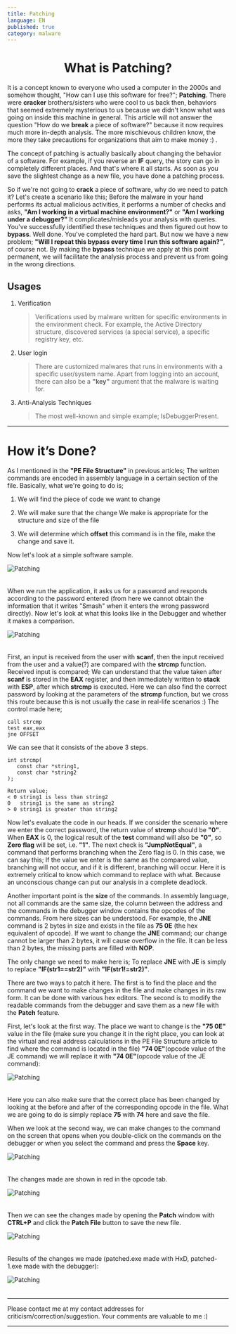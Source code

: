 ```yaml
---
title: Patching
language: EN
published: true
category: malware
---
```


<h1 style="text-align:center"> What is Patching? </h1>

It is a concept known to everyone who used a computer in the 2000s and somehow thought, "How can I use this software for free?"; **Patching**. There were **cracker** brothers/sisters who were cool to us back then, behaviors that seemed extremely mysterious to us because we didn't know what was going on inside this machine in general. This article will not answer the question "How do we **break** a piece of software?" because it now requires much more in-depth analysis. The more mischievous children know, the more they take precautions for organizations that aim to make money :) .

The concept of patching is actually basically about changing the behavior of a software. For example, if you reverse an **IF** query, the story can go in completely different places. And that's where it all starts. As soon as you save the slightest change as a new file, you have done a patching process. 

So if we're not going to **crack** a piece of software, why do we need to patch it?
Let's create a scenario like this; Before the malware in your hand performs its actual malicious activities, it performs a number of checks and asks, **"Am I working in a virtual machine environment?"** or **"Am I working under a debugger?"** It complicates/misleads your analysis with queries. You've successfully identified these techniques and then figured out how to **bypass**. Well done. You've completed the hard part. But now we have a new problem; **"Will I repeat this bypass every time I run this software again?"**, of course not. By making the **bypass** technique we apply at this point permanent, we will facilitate the analysis process and prevent us from going in the wrong directions.

## Usages

1. Verification
    > Verifications used by malware written for specific environments in the environment check. For example, the Active Directory structure, discovered services (a special service), a specific registry key, etc.
2. User login
    > There are customized malwares that runs in environments with a specific user/system name. Apart from logging into an account, there can also be a **"key"** argument that the malware is waiting for.
3. Anti-Analysis Techniques
    > The most well-known and simple example; IsDebuggerPresent.

---

# How it’s Done? 

As I mentioned in the **"PE File Structure"** in previous articles; The written commands are encoded in assembly language in a certain section of the file. Basically, what we're going to do is; 

1. We will find the piece of code we want to change

2. We will make sure that the change We make is appropriate for the structure and size of the file

3. We will determine which **offset** this command is in the file, make the change and save it.

Now let's look at a simple software sample.

<img title="Patching"  src="../assets/patching-1.png" style="display:block; margin-right:auto; margin-left:auto; padding-bottom:20px;">

When we run the application, it asks us for a password and responds according to the password entered (from here we cannot obtain the information that it writes "Smash" when it enters the wrong password directly). Now let's look at what this looks like in the Debugger and whether it makes a comparison. 

<img title="Patching"  src="../assets/patching-2.png" style="display:block; margin-right:auto; margin-left:auto; padding-bottom:20px;">

First, an input is received from the user with **scanf**, then the input received from the user and a value(?) are compared with the **strcmp** function. Received input is compared; We can understand that the value taken after **scanf** is stored in the **EAX** register, and then immediately written to **stack** with **ESP**, after which **strcmp** is executed. Here we can also find the correct password by looking at the parameters of the **strcmp** function, but we cross this route because this is not usually the case in real-life scenarios :) The control made here;

```
call strcmp
test eax,eax
jne OFFSET
```

We can see that it consists of the above 3 steps.

```
int strcmp(
   const char *string1,
   const char *string2
);

Return value;
< 0	string1 is less than string2 
0	string1 is the same as string2
> 0	string1 is greater than string2 
```

Now let's evaluate the code in our heads. If we consider the scenario where we enter the correct password, the return value of **strcmp** should be **"0"**. When **EAX** is 0, the logical result of the **test** command will also be **"0"**, so **Zero flag** will be set, i.e. **"1"**. The next check is **"JumpNotEqual"**, a command that performs branching when the Zero flag is 0. In this case, we can say this; If the value we enter is the same as the compared value, branching will not occur, and if it is different, branching will occur. Here it is extremely critical to know which command to replace with what. Because an unconscious change can put our analysis in a complete deadlock. 

Another important point is the **size** of the commands. In assembly language, not all commands are the same size, the column between the address and the commands in the debugger window contains the opcodes of the commands. From here sizes can be understood. For example, the **JNE** command is 2 bytes in size and exists in the file as **75 0E** (the hex equivalent of opcode). If we want to change the **JNE** command; our change cannot be larger than 2 bytes, it will cause overflow in the file. It can be less than 2 bytes, the missing parts are filled with **NOP**.  

The only change we need to make here is; To replace **JNE** with **JE** is simply to replace **"IF(str1==str2)"** with **"IF(str1!=str2)"**. 

There are two ways to patch it here. The first is to find the place and the command we want to make changes in the file and make changes in its raw form. It can be done with various hex editors. The second is to modify the readable commands from the debugger and save them as a new file with the **Patch** feature.

First, let's look at the first way. The place we want to change is the **"75 0E"** value in the file (make sure you change it in the right place, you can look at the virtual and real address calculations in the PE File Structure article to find where the command is located in the file) **"74 0E"**(opcode value of the JE command) we will replace it with **"74 0E"**(opcode value of the JE command):

<img title="Patching"  src="../assets/patching-3.png" style="display:block; margin-right:auto; margin-left:auto; padding-bottom:20px;">

Here you can also make sure that the correct place has been changed by looking at the before and after of the corresponding opcode in the file. What we are going to do is simply replace **75** with **74** here and save the file.

When we look at the second way, we can make changes to the command on the screen that opens when you double-click on the commands on the debugger or when you select the command and press the **Space** key.

<img title="Patching"  src="../assets/patching-4.png" style="display:block; margin-right:auto; margin-left:auto; padding-bottom:20px;">

The changes made are shown in red in the opcode tab.

<img title="Patching"  src="../assets/patching-5.png" style="display:block; margin-right:auto; margin-left:auto; padding-bottom:20px;">

Then we can see the changes made by opening the **Patch** window with **CTRL+P** and click the **Patch File** button to save the new file. 

<img title="Patching"  src="../assets/patching-6.png" style="display:block; margin-right:auto; margin-left:auto; padding-bottom:20px;">

Results of the changes we made (patched.exe made with HxD, patched-1.exe made with the debugger):

<img title="Patching"  src="../assets/patching-7.png" style="display:block; margin-right:auto; margin-left:auto; padding-bottom:20px;">

---

Please contact me at my contact addresses for criticism/correction/suggestion. Your comments are valuable to me :)

---



